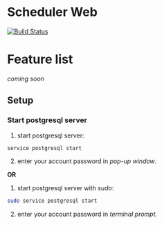 # Scheduler Web

[![Build Status](https://travis-ci.com/lstpsche/scheduler_web.svg?branch=master)](https://travis-ci.com/lstpsche/scheduler_web)

# Feature list

_coming soon_

## Setup

### Start postgresql server

1. start postgresql server:
``` bash
service postgresql start
```
2. enter your account password in <em>pop-up window</em>.

**OR**

1. start postgresql server with <em>sudo</em>:
``` bash
sudo service postgresql start
```
2. enter your account password in <em>terminal prompt</em>.

